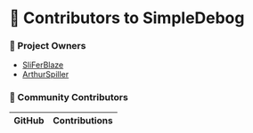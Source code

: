 # 👥 Contributors to SimpleDebog

### 👑 Project Owners
- [SliFerBlaze](https://github.com/SliFerBlaze)
- [ArthurSpiller](https://github.com/ArthurSpiller)

### 🙌 Community Contributors

| GitHub                              | Contributions                  |
|-------------------------------------|--------------------------------|
